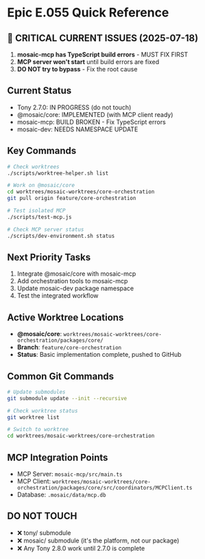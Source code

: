 # Epic E.055 Quick Reference

## 🔴 CRITICAL CURRENT ISSUES (2025-07-18)
1. **mosaic-mcp has TypeScript build errors** - MUST FIX FIRST
2. **MCP server won't start** until build errors are fixed
3. **DO NOT try to bypass** - Fix the root cause

## Current Status
- Tony 2.7.0: IN PROGRESS (do not touch)
- @mosaic/core: IMPLEMENTED (with MCP client ready)
- mosaic-mcp: BUILD BROKEN - Fix TypeScript errors
- mosaic-dev: NEEDS NAMESPACE UPDATE

## Key Commands
```bash
# Check worktrees
./scripts/worktree-helper.sh list

# Work on @mosaic/core
cd worktrees/mosaic-worktrees/core-orchestration
git pull origin feature/core-orchestration

# Test isolated MCP
./scripts/test-mcp.js

# Check MCP server status
./scripts/dev-environment.sh status
```

## Next Priority Tasks
1. Integrate @mosaic/core with mosaic-mcp
2. Add orchestration tools to mosaic-mcp
3. Update mosaic-dev package namespace
4. Test the integrated workflow

## Active Worktree Locations
- **@mosaic/core**: `worktrees/mosaic-worktrees/core-orchestration/packages/core/`
- **Branch**: `feature/core-orchestration`
- **Status**: Basic implementation complete, pushed to GitHub

## Common Git Commands
```bash
# Update submodules
git submodule update --init --recursive

# Check worktree status
git worktree list

# Switch to worktree
cd worktrees/mosaic-worktrees/core-orchestration
```

## MCP Integration Points
- MCP Server: `mosaic-mcp/src/main.ts`
- MCP Client: `worktrees/mosaic-worktrees/core-orchestration/packages/core/src/coordinators/MCPClient.ts`
- Database: `.mosaic/data/mcp.db`

## DO NOT TOUCH
- ❌ tony/ submodule
- ❌ mosaic/ submodule (it's the platform, not our package)
- ❌ Any Tony 2.8.0 work until 2.7.0 is complete